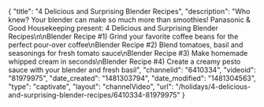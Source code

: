 {
    "title": "4 Delicious and Surprising Blender Recipes",
    "description": "Who knew? Your blender can make so much more than smoothies! Panasonic & Good Housekeeping present: 4 Delicious and Surprising Blender Recipes\n\nBlender Recipe #1) Grind your favorite coffee beans for the perfect pour-over coffee\nBlender Recipe #2) Blend tomatoes, basil and seasonings for fresh tomato sauce\nBlender Recipe #3) Make homemade whipped cream in seconds\nBlender Recipe #4) Create a creamy pesto sauce with your blender and fresh basil",
    "channelid": "6410334",
    "videoid": "81979975",
    "date_created": "1481303794",
    "date_modified": "1481304563",
    "type": "captivate",
    "layout": "channelVideo",
    "url": "\/holidays\/4-delicious-and-surprising-blender-recipes\/6410334-81979975"
}